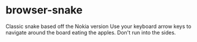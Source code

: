 # browser-snake
Classic snake based off the Nokia version 
Use your keyboard arrow keys to navigate around the board eating the apples. Don't run into the sides.

